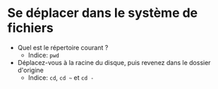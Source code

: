 # Se déplacer dans le système de fichiers

- Quel est le répertoire courant ?
  - Indice: `pwd`
- Déplacez-vous à la racine du disque, puis revenez dans le dossier d'origine
  - Indice: `cd`, `cd ~` et `cd -`
